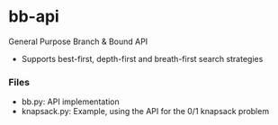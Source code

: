 # bb-api
General Purpose Branch &amp; Bound API

* Supports best-first, depth-first and breath-first search strategies

### Files

* bb.py: API implementation
* knapsack.py: Example, using the API for the 0/1 knapsack problem
